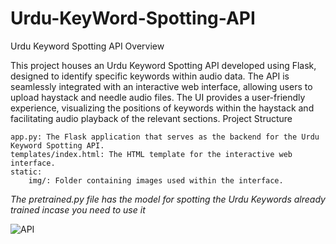 # Urdu-KeyWord-Spotting-API
Urdu Keyword Spotting API
Overview

This project houses an Urdu Keyword Spotting API developed using Flask, designed to identify specific keywords within audio data. The API is seamlessly integrated with an interactive web interface, allowing users to upload haystack and needle audio files. The UI provides a user-friendly experience, visualizing the positions of keywords within the haystack and facilitating audio playback of the relevant sections.
Project Structure

    app.py: The Flask application that serves as the backend for the Urdu Keyword Spotting API.
    templates/index.html: The HTML template for the interactive web interface.
    static: 
        img/: Folder containing images used within the interface.

        
*The pretrained.py file has the model for spotting the Urdu Keywords already trained incase you need to use it*


![API](https://github.com/zartaj-asim/Urdu-KeyWord-Spotting-API/assets/109308812/d9991735-0e5b-4e3d-bfdf-61e405f9313a)
